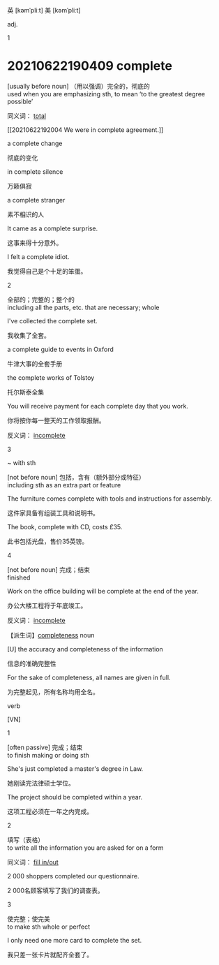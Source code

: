 英 [kəmˈpliːt]   美 [kəmˈpliːt] 


adj.

1
# 20210622190409 complete


\[usually before noun\] （用以强调）完全的，彻底的  
used when you are emphasizing sth, to mean ‘to the greatest degree possible’

同义词： [total](https://fanyi.baidu.com/#en/zh/total)

[[20210622192004 We were in complete agreement.]][](javascript:void(0);)



a complete change[](javascript:void(0);)

彻底的变化

in complete silence[](javascript:void(0);)

万籁俱寂

a complete stranger[](javascript:void(0);)

素不相识的人

It came as a complete surprise.[](javascript:void(0);)

这事来得十分意外。

I felt a complete idiot.[](javascript:void(0);)

我觉得自己是个十足的笨蛋。

2

全部的；完整的；整个的  
including all the parts, etc. that are necessary; whole

I've collected the complete set.[](javascript:void(0);)

我收集了全套。

a complete guide to events in Oxford[](javascript:void(0);)

牛津大事的全套手册

the complete works of Tolstoy[](javascript:void(0);)

托尔斯泰全集

You will receive payment for each complete day that you work.[](javascript:void(0);)

你将按你每一整天的工作领取报酬。

反义词： [incomplete](https://fanyi.baidu.com/#en/zh/incomplete)

3

~ with sth

\[not before noun\] 包括，含有（额外部分或特征）  
including sth as an extra part or feature

The furniture comes complete with tools and instructions for assembly.[](javascript:void(0);)

这件家具备有组装工具和说明书。

The book, complete with CD, costs £35.[](javascript:void(0);)

此书包括光盘，售价35英镑。

4

\[not before noun\] 完成；结束  
finished

Work on the office building will be complete at the end of the year.[](javascript:void(0);)

办公大楼工程将于年底竣工。

反义词： [incomplete](https://fanyi.baidu.com/#en/zh/incomplete)

【派生词】[completeness](https://fanyi.baidu.com/#en/zh/completeness) noun

\[U\] the accuracy and completeness of the information[](javascript:void(0);)

信息的准确完整性

For the sake of completeness, all names are given in full.[](javascript:void(0);)

为完整起见，所有名称均用全名。

verb

\[VN\]

1

\[often passive\] 完成；结束  
to finish making or doing sth

She's just completed a master's degree in Law.[](javascript:void(0);)

她刚读完法律硕士学位。

The project should be completed within a year.[](javascript:void(0);)

这项工程必须在一年之内完成。

2

填写（表格）  
to write all the information you are asked for on a form

同义词： [fill in/out](https://fanyi.baidu.com/#en/zh/fill%20in%2Fout)

2 000 shoppers completed our questionnaire.[](javascript:void(0);)

2 000名顾客填写了我们的调查表。

3

使完整；使完美  
to make sth whole or perfect

I only need one more card to complete the set.[](javascript:void(0);)

我只差一张卡片就配齐全套了。